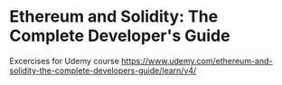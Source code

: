 # Ethereum and Solidity: The Complete Developer's Guide
Excercises for Udemy course https://www.udemy.com/ethereum-and-solidity-the-complete-developers-guide/learn/v4/
